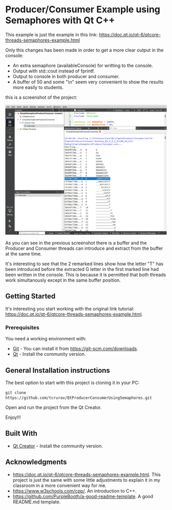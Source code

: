 # Producer/Consumer Example using Semaphores with Qt C++

This example is just the example in this link: https://doc.qt.io/qt-6/qtcore-threads-semaphores-example.html

Only this changes has been made in order to get a more clear output in the console:
 - An extra semaphore (availableConsole) for writting to the console.
 - Output with std::cout instead of fprintf.
 - Output to console in both producer and consumer.
 - A buffer of 50 and some "\n" seem very convenient to show the results more easily to students. 
 
 this is a screenshot of the project:

  ![screenshots](screenshots/screenshot-01.png)
 
As you can see in the previous screenshot there is a buffer and the Producer and Consumer threads can introduce and extract from the buffer at the same time. 

It's interesting to see that the 2 remarked lines show how the letter "T" has been introduced before the extracted G letter in the first marked line had been written in the console. This is because it is permitted that both threads work simultanously except in the same buffer position.

## Getting Started

It's interesting you start working with the original link tutorial: https://doc.qt.io/qt-6/qtcore-threads-semaphores-example.html.

### Prerequisites

You need a working environment with:
* [Git](https://git-scm.com) - You can install it from https://git-scm.com/downloads.
* [Qt](https://www.qt.io/download-open-source) - Install the community version.

## General Installation instructions

The best option to start with this project is cloning it in your PC:

```
git clone https://github.com/tcrurav/QtProducerConsumerUsingSemaphores.git
```

Open and run the project from the Qt Creator.

Enjoy!!!

## Built With

* [Qt Creator](https://www.qt.io/download-open-source) - Install the community version.

## Acknowledgments

* https://doc.qt.io/qt-6/qtcore-threads-semaphores-example.html. This project is just the same with some little adjustments to explain it in my classroom in a more convenient way for me.
* https://www.w3schools.com/cpp/. An introduction to C++.
* https://github.com/PurpleBooth/a-good-readme-template. A good README.md template.